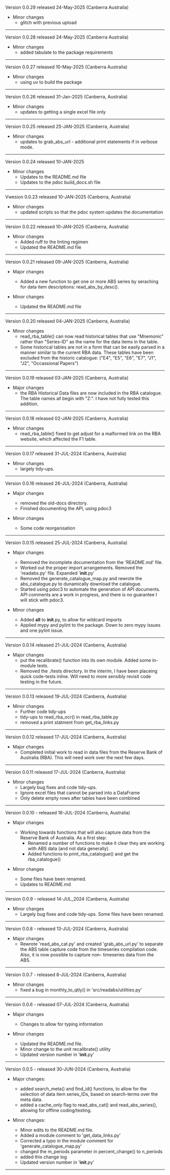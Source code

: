 Version 0.0.29 released 24-May-2025 (Canberra Australia)

- Minor changes
  * glitch with previous upload

---

Version 0.0.28 released 24-May-2025 (Canberra Australia)

- Minor changes
  * added tabulate to the package requirements

---

Version 0.0.27 released 10-May-2025 (Canberra Australia)

- Minor changes
  * using uv to build the package

---

Version 0.0.26 released 31-Jan-2025 (Canberra, Australia)

- Minor changes
   * updates to getting a single excel file only

---

Version 0.0.25 released 25-JAN-2025 (Canberra, Australia)

- Minor changes
   * updates to grab_abs_url - additional print statements
     if in verbose mode.

---

Version 0.0.24 released 10-JAN-2025

- Minor changes
   * Updates to the README.md file
   * Updates to the pdoc build_docs.sh file

---

Vwesion 0.0.23 released 10-JAN-2025 (Canberra, Australia)

- Minor changes
   * updated scripts so that the pdoc system updates the
     documentation 

---

Version 0.0.22 released 10-JAN-2025 (Canberra, Australia)

- Minor changes
   * Added ruff to the linting regimen
   * Updated the README.md file

---

Version 0.0.21 released 09-JAN-2025 (Canberra, Australia)

- Major changes
   * Added a new function to get one or more ABS series by
     seraching for data item descriptions: read_abs_by_desc().

- Minor changes
   * Updated the README.md file

---

Version 0.0.20 released 04-JAN-2025 (Canberra, Australia)

- Minor changes
   * read_rba_table() can now read historical tables that use
     "Mnemonic" rather than "Series-ID" as the name for 
     the data items in the table. 
   * Some historical tables are not in a form that can be easily
     parsed in a manner similar to the current RBA data. These
     tables have been excluded from the historic catalogue:
     ("E4", "E5", "E6", "E7", "J1", "J2", "Occassional Papers")

---

Version 0.0.19 released 03-JAN-2025 (Canberra, Australia)

- Major changes
   * the RBA Historical Data files are now included in the RBA
     catalogue. The table names all begin with "Z:". I have not
     fully tested this addition. 

---

Version 0.0.18 released 02-JAN-2025 (Canberra, Australia)

- Minor changes
   * read_rba_table() fixed to get adjust for a malformed link on
     the RBA website, which affected the F1 table.

---

Version 0.0.17 released 31-JUL-2024 (Canberra, Australia)

- Minor changes
   * largely tidy-ups.

---

Version 0.0.16 released 26-JUL-2024 (Canberra, Australia)

- Major changes
   * removed the old-docs directory.
   * Finished documenting the API, using pdoc3

- Minor changes
   * Some code reorganisation

---

Version 0.0.15 released 25-JUL-2024 (Canberra, Australia)

- Major changes
   * Removed the incomplete documentation from the 
     'README.md' file.
   * Worked out the proper import arrangements. Removed the
     'readabs.py' file. Expanded '__init__.py'
   * Removed the generate_catalogue_map.py and rewrote the 
     abs_catalogue.py to dunamically download the catalogue.
   * Started using pdoc3 to automate the generation of API
     documents. API comments are a work in progress, and
     there is no guarantee I will stick with pdoc3. 

- Minor changes
   * Added __all__ to __init__.py, to allow for wildcard 
     imports
   * Applied mypy and pylint to the package. Down to zero 
     mypy issues and one pylint issue. 
---

Version 0.0.14 released 21-JUL-2024 (Canberra, Australia)

- Major changes
   * put the recalibrate() function into its own module.
     Added some in-module tests.
   * Removed the ./tests directory. In the interim, I have 
     been placeing quick code-tests inline. Will need to 
     more sensibly revisit code testing in the future. 
---

Version 0.0.13 released 19-JUL-2024 (Canberra, Australia)

- Minor changes
   * Further code tidy-ups
   * tidy-ups to read_rba_ocr() in read_rba_table.py
   * removed a print statment from get_rba_links.py
---

Version 0.0.12 released 17-JUL-2024 (Canberra, Australia)

- Major changes
   * Completed initial work to read in data files from the 
     Reserve Bank of Australia (RBA). This will need work 
     over the next few days.
---

Version 0.0.11 released 17-JUL-2024 (Canberra, Australia)

- Minor changes
   * Largely bug fixes and code tidy-ups.
   * Ignore excel files that cannot be parsed into a DataFrame
   * Only delete empty rows after tables have been combined
---

Version 0.0.10 - released 16-JUL-2024 (Canberra, Australia)

- Major changes
   * Working towards functions that will also capture data from
     the Reserve Bank of Australia. As a first step:
     - Renamed a number of functions to make it clear they are 
       working with ABS data (and not data generally).
     - Added functions to print_rba_catalogue() and get the 
       rba_catalogue()

- Minor changes
   * Some files have been renamed. 
   * Updates to README.md
---

Version 0.0.9 - released 14-JUL_2024 (Canberra, Australia)

- Minor changes
   * Largely bug fixes and code tidy-ups. Some files have been
     renamed.
---

Version 0.0.8 - released 13-JUL-2024 (Canberra, Australia)

- Major changes
   * Rewrote 'read_abs_cat.py' and created 'grab_abs_url.py' to
     separate the ABS table capture code from the timeseries 
     compilation code. Also, it is now possible to capture non-
     timeseries data from the ABS. 
---

Version 0.0.7 - released 8-JUL-2024 (Canberra, Australia)

- Minor changes
   * fixed a bug in monthly_to_qtly() in 'src/readabs/utilities.py'
---

Version 0.0.6 - released 07-JUL-2024 (Canberra, Australia)

- Major changes
   * Changes to allow for typing information 

- Minor changes
   * Updated the README.md file.
   * Minor change to the unit recalibrate() utility
   * Updated version number in '__init__.py'
---

Version 0.0.5 - released 30-JUN-2024 (Canberra, Australia)

- Major changes:
   * added search_meta() and find_id() functions, to allow for 
     the selection of data item series_IDs, based on search-terms 
     over the meta data. 
   * added a cache_only flag to read_abs_cat() and read_abs_series(),
     allowing for offline coding/testing.

- Minor changes:
   * Minor edits to the README.md file.
   * Added a module comment to 'get_data_links.py'
   * Corrected a typo in the module comment for 'generate_catalogue_map.py'
   * changed the m_periods parameter in percent_change() to n_periods
   * added this change log 
   * Updated version number in '__init__.py'
___
